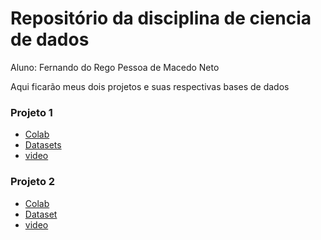 # Repositório da disciplina de ciencia de dados

Aluno: Fernando do Rego Pessoa de Macedo Neto

Aqui ficarão meus dois projetos e suas respectivas bases de dados

### Projeto 1
* [Colab](https://colab.research.google.com/drive/1DjOX0IcXvRqKMRz3ToaA-FhaQCT71sAk?usp=sharing)
* [Datasets](https://drive.google.com/drive/folders/1Xw9-uMM_saHUHRrNYDw9d7BKuEbrdgxc?usp=sharing)
* [video](https://drive.google.com/file/d/1pTcecZsjMPDTFf-YeKvB-1RV3w2HhVwj/view?usp=sharing)


### Projeto 2
* [Colab](https://colab.research.google.com/drive/1WEtm7ek7zSWpRgVTBjmUQ_z5K1iGQnWg#scrollTo=XEdpe1MKTVWx)
* [Dataset](https://drive.google.com/drive/folders/1Xw9-uMM_saHUHRrNYDw9d7BKuEbrdgxc?usp=sharing)
* [video](https://drive.google.com/file/d/1bdK8yxixoJeATHxj7R1hA4tY00F61Xee/view?usp=sharing)
